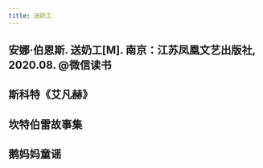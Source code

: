 ```yaml
---
title: 送奶工
---
```


## 安娜·伯恩斯. 送奶工[M]. 南京：江苏凤凰文艺出版社, 2020.08. @微信读书
## 斯科特《艾凡赫》
## 坎特伯雷故事集
## 鹅妈妈童谣
